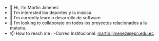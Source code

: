 - 👋 Hi, I’m  Martin Jimenez
- 👀 I’m interested los deportes y la música.
- 🌱 I’m currently learnin desarrollo de software.
- 💞️ I’m looking to collaborate on todos los proyectos relacionados a la mataria.
- 📫 How to reach me :
-Correo Institucional: martin.jimenez@epn.edu.ec

<!---
martinizin/martinizin is a ✨ special ✨ repository because its `README.md` (this file) appears on your GitHub profile.
You can click the Preview link to take a look at your changes.
--->
